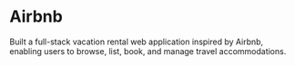 # Airbnb
Built a full-stack vacation rental web application inspired by Airbnb, enabling users to browse, list, book, and manage travel accommodations.
